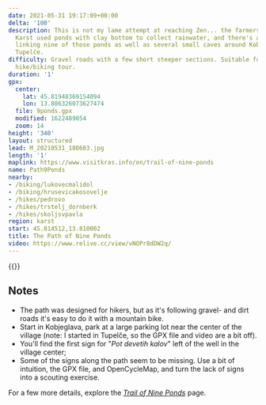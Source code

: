 ```yaml
---
date: 2021-05-31 19:17:09+00:00
delta: '100'
description: This is not my lame attempt at reaching Zen... the farmers in Slovenian
  Karst used ponds with clay bottom to collect rainwater, and there's a nice path
  linking nine of those ponds as well as several small caves around Kobjeglava and
  Tupelče.
difficulty: Gravel roads with a few short steeper sections. Suitable for a family
  hike/biking tour.
duration: '1'
gpx:
  center:
    lat: 45.81948369154094
    lon: 13.806326073627474
  file: 9ponds.gpx
  modified: 1622489054
  zoom: 14
height: '340'
layout: structured
lead: M_20210531_180603.jpg
length: '1'
maplink: https://www.visitkras.info/en/trail-of-nine-ponds
name: Path9Ponds
nearby:
- /biking/lukovecmalidol
- /biking/hrusevicakosovelje
- /hikes/pedrovo
- /hikes/trstelj_dornberk
- /hikes/skoljsvpavla
region: karst
start: 45.814512,13.810002
title: The Path of Nine Ponds
video: https://www.relive.cc/view/vNOPr8dDW2q/
---
```

{{<hike-details description="yes">}}

## Notes

* The path was designed for hikers, but as it's following gravel- and dirt roads it's easy to do it with a mountain bike.
* Start in Kobjeglava, park at a large parking lot near the center of the village (note: I started in Tupelče, so the GPX file and video are a bit off).
* You'll find the first sign for "*Pot devetih kalov*" left of the well in the village center;
* Some of the signs along the path seem to be missing. Use a bit of intuition, the GPX file, and OpenCycleMap, and turn the lack of signs into a scouting exercise.

For a few more details, explore the *[Trail of Nine Ponds](https://www.visitkras.info/en/trail-of-nine-ponds)* page.